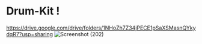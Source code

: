 # Drum-Kit !
https://drive.google.com/drive/folders/1NHoZh7Z34jPECE1pSaXSMasnQYkydqR7?usp=sharing
![Screenshot (202)](https://user-images.githubusercontent.com/63972529/183485590-50e3232b-9c44-48e4-a6c0-5f379929df97.png)

